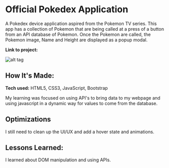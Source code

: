 
# Official Pokedex Application
A Pokedex device application aspired from the Pokemon TV series. This app has a collection of Pokemon that are being called at a press of a button from an API database of Pokemon. Once the Pokemon are called, the Pokemon image, Name and Height are displayed as a popup modal.

**Link to project:** 

![alt tag](https://imgur.com/HMPu6NU.png)

## How It's Made:

**Tech used:** HTML5, CSS3, JavaScript, Bootstrap

My learning was focused on using API's to bring data to my webpage and using javascript in a dynamic way for values to come from the database.

## Optimizations

I still need to clean up the UI/UX and add a hover state and animations. 

## Lessons Learned:

I learned about DOM manipulation and using APIs.
